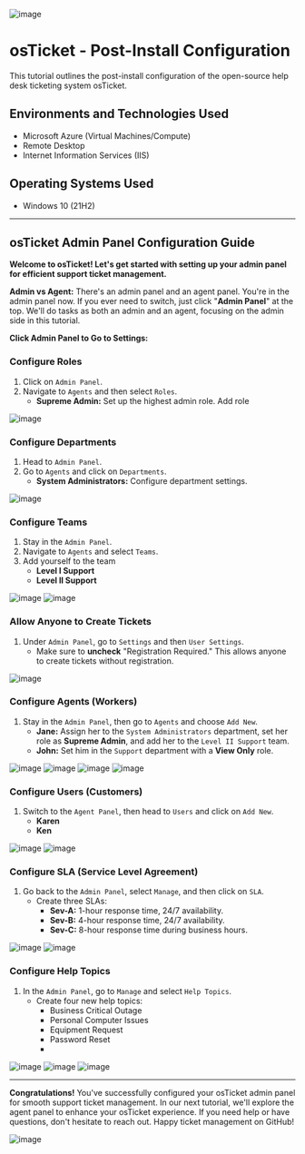 <p align="center">
   
![image](https://github.com/Bybburnam/post-install-config/assets/102566114/574331ab-66e7-4582-97f8-7c764493b53a)

</p>

<h1>osTicket - Post-Install Configuration</h1>
This tutorial outlines the post-install configuration of the open-source help desk ticketing system osTicket.<br />

<h2>Environments and Technologies Used</h2>

- Microsoft Azure (Virtual Machines/Compute)
- Remote Desktop
- Internet Information Services (IIS)

<h2>Operating Systems Used </h2>

- Windows 10</b> (21H2)

---

## osTicket Admin Panel Configuration Guide

**Welcome to osTicket! Let's get started with setting up your admin panel for efficient support ticket management.**

**Admin vs Agent:** There's an admin panel and an agent panel. You're in the admin panel now. If you ever need to switch, just click "**Admin Panel**" at the top. We'll do tasks as both an admin and an agent, focusing on the admin side in this tutorial.

**Click Admin Panel to Go to Settings:**

### Configure Roles
1. Click on `Admin Panel`.
2. Navigate to `Agents` and then select `Roles`.
   - **Supreme Admin:** Set up the highest admin role. Add role

![image](https://github.com/Bybburnam/post-install-config/assets/102566114/d0436d9b-ec37-487c-8c16-f8511b4b218c)


### Configure Departments
1. Head to `Admin Panel`.
2. Go to `Agents` and click on `Departments`.
   - **System Administrators:** Configure department settings.

![image](https://github.com/Bybburnam/post-install-config/assets/102566114/2b18415a-d2ac-4e6b-83b6-bf414c78b9e0)


### Configure Teams
1. Stay in the `Admin Panel`.
2. Navigate to `Agents` and select `Teams`.
3. Add yourself to the team
   - **Level I Support**
   - **Level II Support**

![image](https://github.com/Bybburnam/post-install-config/assets/102566114/929f19b5-934f-45d6-b726-dda6aaffce01)
![image](https://github.com/Bybburnam/post-install-config/assets/102566114/886bbf37-d2de-4232-bb9a-1b4a21f40d39)


### Allow Anyone to Create Tickets
1. Under `Admin Panel`, go to `Settings` and then `User Settings`.
   - Make sure to **uncheck** "Registration Required." This allows anyone to create tickets without registration.

![image](https://github.com/Bybburnam/post-install-config/assets/102566114/ec235379-b9b3-42a0-9dba-ad3ddd99a02e)


### Configure Agents (Workers)
1. Stay in the `Admin Panel`, then go to `Agents` and choose `Add New`.
   - **Jane:** Assign her to the `System Administrators` department, set her role as **Supreme Admin**, and add her to the `Level II Support` team.
   - **John:** Set him in the `Support` department with a **View Only** role.

![image](https://github.com/Bybburnam/post-install-config/assets/102566114/a19e8ad6-8d92-4f13-be18-1305c5071176)
![image](https://github.com/Bybburnam/post-install-config/assets/102566114/8be3dbc9-9c77-4a8d-90a6-3aa051d40400)
![image](https://github.com/Bybburnam/post-install-config/assets/102566114/86c21f2e-aaab-416c-bf32-d7e1a7c782c2)
![image](https://github.com/Bybburnam/post-install-config/assets/102566114/8299894a-f710-4900-86bd-32a2641887f8)



### Configure Users (Customers)
1. Switch to the `Agent Panel`, then head to `Users` and click on `Add New`.
   - **Karen**
   - **Ken**
     
![image](https://github.com/Bybburnam/post-install-config/assets/102566114/e8b60984-fc4f-4564-97e4-2b96d07a7a79)
![image](https://github.com/Bybburnam/post-install-config/assets/102566114/38280417-7787-47d5-82c9-9232aec49d76)


### Configure SLA (Service Level Agreement)
1. Go back to the `Admin Panel`, select `Manage`, and then click on `SLA`.
   - Create three SLAs: 
     - **Sev-A:** 1-hour response time, 24/7 availability.
     - **Sev-B:** 4-hour response time, 24/7 availability.
     - **Sev-C:** 8-hour response time during business hours.

![image](https://github.com/Bybburnam/post-install-config/assets/102566114/86aeae89-b577-43c1-9b15-68303dfffab5)
![image](https://github.com/Bybburnam/post-install-config/assets/102566114/96bf6b68-7b98-4bc2-bcaf-7c7808fe3bcb)


### Configure Help Topics
1. In the `Admin Panel`, go to `Manage` and select `Help Topics`.
   - Create four new help topics:
     - Business Critical Outage
     - Personal Computer Issues
     - Equipment Request
     - Password Reset
     - 
![image](https://github.com/Bybburnam/post-install-config/assets/102566114/a6608363-28f1-4492-8ae7-9c9795218310)
![image](https://github.com/Bybburnam/post-install-config/assets/102566114/642358c0-4878-4eb2-9291-f30fa4ed5351)
![image](https://github.com/Bybburnam/post-install-config/assets/102566114/ddce6382-92ab-4119-8a10-5455e3a70169)

---

**Congratulations!** You've successfully configured your osTicket admin panel for smooth support ticket management. In our next tutorial, we'll explore the agent panel to enhance your osTicket experience. If you need help or have questions, don't hesitate to reach out. Happy ticket management on GitHub!

![image](https://github.com/Bybburnam/post-install-config/assets/102566114/0eeb2063-391b-4cd9-8115-11309ad214ee)



